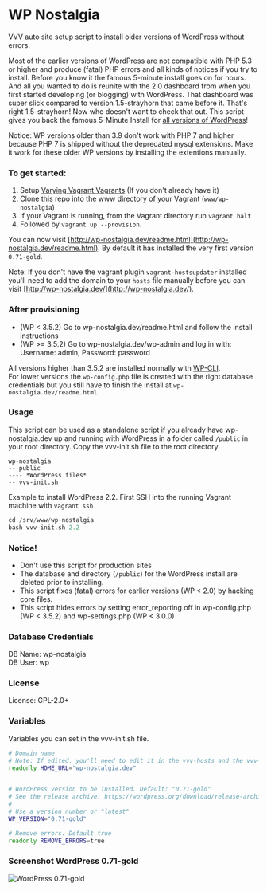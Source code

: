 # WP Nostalgia

VVV auto site setup script to install older versions of WordPress without errors.

Most of the earlier versions of WordPress are not compatible with PHP 5.3 or higher and produce (fatal) PHP errors and all kinds of notices if you try to install. Before you know it the famous 5-minute install goes on for hours. And all you wanted to do is reunite with the 2.0 dashboard from when you first started developing (or blogging) with WordPress. That dashboard was super slick compared to version 1.5-strayhorn that came before it. That's right 1.5-strayhorn! Now who doesn't want to check that out. This script gives you back the famous 5-Minute Install for [all versions of WordPress](https://wordpress.org/download/release-archive/)!

Notice: WP versions older than 3.9 don't work with PHP 7 and higher because PHP 7 is shipped without the deprecated mysql extensions. Make it work for these older WP versions by installing the extentions manually.

### To get started:
1. Setup [Varying Vagrant Vagrants](https://github.com/Varying-Vagrant-Vagrants/VVV) (If you don't already have it)
2. Clone this repo into the www directory of your Vagrant (`www/wp-nostalgia`)
3. If your Vagrant is running, from the Vagrant directory run `vagrant halt`
4. Followed by `vagrant up --provision`. 

You can now visit [http://wp-nostalgia.dev/readme.html](http://wp-nostalgia.dev/readme.html).
By default it has installed the very first version `0.71-gold`.

Note: If you don't have the vagrant plugin `vagrant-hostsupdater` installed you'll need to add the domain to your `hosts` file manually before you can visit [http://wp-nostalgia.dev/](http://wp-nostalgia.dev/).

### After provisioning
* (WP < 3.5.2)  Go to wp-nostalgia.dev/readme.html and follow the install instructions
* (WP >= 3.5.2) Go to wp-nostalgia.dev/wp-admin and log in with: Username: admin, Password: password

All versions higher than 3.5.2 are installed normally with [WP-CLI](http://wp-cli.org/).  
For lower versions the `wp-config.php` file is created with the right database credentials but you still have to finish the install at `wp-nostalgia.dev/readme.html`

### Usage 
This script can be used as a standalone script if you already have wp-nostalgia.dev up and running with WordPress in a folder called `/public` in your root directory. Copy the vvv-init.sh file to the root directory. 
```
wp-nostalgia
-- public
---- *WordPress files*
-- vvv-init.sh
```

Example to install WordPress 2.2. First SSH into the running Vagrant machine with `vagrant ssh`

```php
cd /srv/www/wp-nostalgia
bash vvv-init.sh 2.2
```

### Notice!
* Don't use this script for production sites
* The database and directory (`/public`) for the WordPress install are deleted prior to installing.
* This script fixes (fatal) errors for earlier versions (WP < 2.0) by hacking core files.
* This script hides errors by setting error_reporting off in wp-config.php (WP < 3.5.2) and wp-settings.php (WP < 3.0.0)

### Database Credentials
DB Name: wp-nostalgia  
DB User: wp  

### License   
License: GPL-2.0+

### Variables
Variables you can set in the vvv-init.sh file.

```bash
# Domain name
# Note: If edited, you'll need to edit it in the vvv-hosts and the vvv-nginx.conf files as well.
readonly HOME_URL="wp-nostalgia.dev"


# WordPress version to be installed. Default: "0.71-gold"
# See the release archive: https://wordpress.org/download/release-archive/
# 
# Use a version number or "latest"
WP_VERSION="0.71-gold"

# Remove errors. Default true
readonly REMOVE_ERRORS=true
```

### Screenshot WordPress 0.71-gold
![WordPress 0.71-gold](/../master/WordPress-0.71-gold.png?raw=true)
